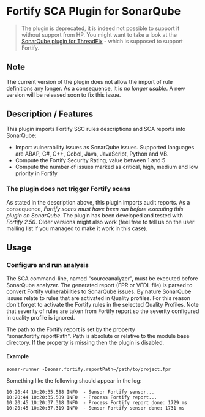 Fortify SCA Plugin for SonarQube
================================

> The plugin is deprecated, it is indeed not possible to support it without support from HP.
> You might want to take a look at the [SonarQube plugin for ThreadFix](https://github.com/denimgroup/threadfix) - which is supposed to support Fortify.

## Note
The current version of the plugin does not allow the import of rule definitions any longer. As a consequence, it is *no longer usable*. A new version will be released soon to fix this issue.

## Description / Features
This plugin imports Fortify SSC rules descriptions and SCA reports into SonarQube:
* Import vulnerability issues as SonarQube issues. Supported languages are ABAP, C#, C++, Cobol, Java, JavaScript, Python and VB.
* Compute the Fortify Security Rating, value between 1 and 5
* Compute the number of issues marked as critical, high, medium and low priority in Fortify

### The plugin does not trigger Fortify scans
As stated in the description above, this plugin imports audit reports. As a consequence, *Fortify scans must have been run before executing this plugin on SonarQube*.
The plugin has been developed and tested with *Fortify 2.50*. Older versions might also work (feel free to tell us on the user mailing list if you managed to make it work in this case).

## Usage
### Configure and run analysis
The SCA command-line, named "sourceanalyzer", must be executed before SonarQube analyzer. The generated report (FPR or VFDL file) is parsed to convert Fortify vulnerabilities to SonarQube issues. By nature SonarQube issues relate to rules that are activated in Quality profiles. For this reason don't forget to activate the Fortify rules in the selected Quality Profiles. Note that severity of rules are taken from Fortify report so the severity configured in quality profile is ignored.

The path to the Fortify report is set by the property "sonar.fortify.reportPath". Path is absolute or relative to the module base directory. If the property is missing then the plugin is disabled.

#### Example
    sonar-runner -Dsonar.fortify.reportPath=/path/to/project.fpr
Something like the following should appear in the log:
```
10:20:44 10:20:35.588 INFO  - Sensor Fortify sensor...
10:20:44 10:20:35.589 INFO  - Process Fortify report...
10:20:45 10:20:37.318 INFO  - Process Fortify report done: 1729 ms
10:20:45 10:20:37.319 INFO  - Sensor Fortify sensor done: 1731 ms
```
